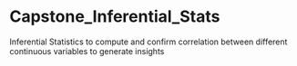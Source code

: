 # Capstone_Inferential_Stats
Inferential Statistics to compute and confirm correlation between different continuous variables to generate insights
